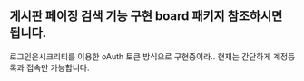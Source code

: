 게시판 페이징 검색 기능 구현 board 패키지 참조하시면 됩니다.
-------------------------------------------------------
로그인은시크리티를 이용한 oAuth 토큰 방식으로 구현중이라..
현재는 간단하게 계정등록과 접속만 가능합니다.
